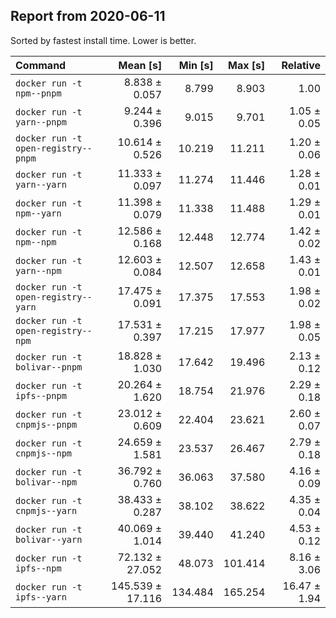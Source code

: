 ## Report from 2020-06-11

Sorted by fastest install time. Lower is better.


| Command | Mean [s] | Min [s] | Max [s] | Relative |
|:---|---:|---:|---:|---:|
| `docker run -t npm--pnpm` | 8.838 ± 0.057 | 8.799 | 8.903 | 1.00 |
| `docker run -t yarn--pnpm` | 9.244 ± 0.396 | 9.015 | 9.701 | 1.05 ± 0.05 |
| `docker run -t open-registry--pnpm` | 10.614 ± 0.526 | 10.219 | 11.211 | 1.20 ± 0.06 |
| `docker run -t yarn--yarn` | 11.333 ± 0.097 | 11.274 | 11.446 | 1.28 ± 0.01 |
| `docker run -t npm--yarn` | 11.398 ± 0.079 | 11.338 | 11.488 | 1.29 ± 0.01 |
| `docker run -t npm--npm` | 12.586 ± 0.168 | 12.448 | 12.774 | 1.42 ± 0.02 |
| `docker run -t yarn--npm` | 12.603 ± 0.084 | 12.507 | 12.658 | 1.43 ± 0.01 |
| `docker run -t open-registry--yarn` | 17.475 ± 0.091 | 17.375 | 17.553 | 1.98 ± 0.02 |
| `docker run -t open-registry--npm` | 17.531 ± 0.397 | 17.215 | 17.977 | 1.98 ± 0.05 |
| `docker run -t bolivar--pnpm` | 18.828 ± 1.030 | 17.642 | 19.496 | 2.13 ± 0.12 |
| `docker run -t ipfs--pnpm` | 20.264 ± 1.620 | 18.754 | 21.976 | 2.29 ± 0.18 |
| `docker run -t cnpmjs--pnpm` | 23.012 ± 0.609 | 22.404 | 23.621 | 2.60 ± 0.07 |
| `docker run -t cnpmjs--npm` | 24.659 ± 1.581 | 23.537 | 26.467 | 2.79 ± 0.18 |
| `docker run -t bolivar--npm` | 36.792 ± 0.760 | 36.063 | 37.580 | 4.16 ± 0.09 |
| `docker run -t cnpmjs--yarn` | 38.433 ± 0.287 | 38.102 | 38.622 | 4.35 ± 0.04 |
| `docker run -t bolivar--yarn` | 40.069 ± 1.014 | 39.440 | 41.240 | 4.53 ± 0.12 |
| `docker run -t ipfs--npm` | 72.132 ± 27.052 | 48.073 | 101.414 | 8.16 ± 3.06 |
| `docker run -t ipfs--yarn` | 145.539 ± 17.116 | 134.484 | 165.254 | 16.47 ± 1.94 |
